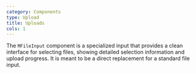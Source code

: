 ```yaml
---
category: Components
type: Upload
title: Uploads
cols: 1
---
```


The `MFileInput` component is a specialized input that provides a clean interface for selecting files, showing detailed selection information and upload progress. It is meant to be a direct replacement for a standard file input.